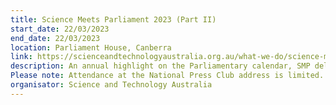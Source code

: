 ```yaml
---
title: Science Meets Parliament 2023 (Part II)
start_date: 22/03/2023
end_date: 22/03/2023
location: Parliament House, Canberra
link: https://scienceandtechnologyaustralia.org.au/what-we-do/science-meets-parliament/science-meets-parliament-2023/
description: An annual highlight on the Parliamentary calendar, SMP delivers outstanding opportunities to elevate visibility and understanding of STEM in Parliament and Australian Government Departments.
Please note: Attendance at the National Press Club address is limited. Tickets to attend will not be included in Delegate or Partnership registrations, but available to purchase. 
organisator: Science and Technology Australia
---
```


